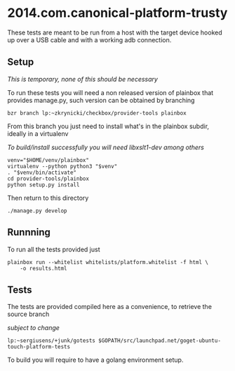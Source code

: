 2014.com.canonical-platform-trusty
==================================

These tests are meant to be run from a host with the target device hooked
up over a USB cable and with a working adb connection.

Setup
-----

*This is temporary, none of this should be necessary*

To run these tests you will need a non released version of plainbox that
provides manage.py, such version can be obtained by branching

    bzr branch lp:~zkrynicki/checkbox/provider-tools plainbox

From this branch you just need to install what's in the plainbox subdir,
ideally in a virtualenv

*To build/install successfully you will need libxslt1-dev among others*

    venv="$HOME/venv/plainbox"
    virtualenv --python python3 "$venv"
    . "$venv/bin/activate"
    cd provider-tools/plainbox
    python setup.py install

Then return to this directory 

    ./manage.py develop


Runnning
--------

To run all the tests provided just

    plainbox run --whitelist whitelists/platform.whitelist -f html \
        -o results.html


Tests
-----

The tests are provided compiled here as a convenience, to retrieve the 
source branch

*subject to change*

    lp:~sergiusens/+junk/gotests $GOPATH/src/launchpad.net/goget-ubuntu-touch-platform-tests

To build you will require to have a golang environment setup.
